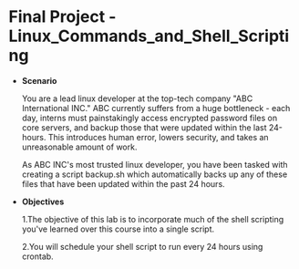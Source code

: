 # Final Project - Linux_Commands_and_Shell_Scripting

- **Scenario**

  You are a lead linux developer at the top-tech company "ABC International INC." ABC currently suffers from a huge bottleneck - each day, interns must painstakingly access encrypted password files on core servers, and backup those that were updated within the last 24-hours. This introduces human error, lowers security, and takes an unreasonable amount of work.

  As ABC INC's most trusted linux developer, you have been tasked with creating a script backup.sh which automatically backs up any of these files that have been updated within the past 24 hours.

- **Objectives**

    1.The objective of this lab is to incorporate much of the shell scripting you've learned over this course into a single script.

    2.You will schedule your shell script to run every 24 hours using crontab.

